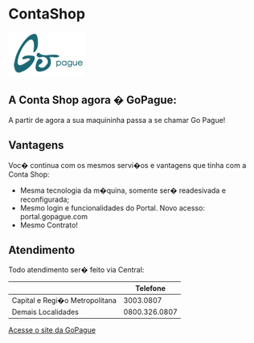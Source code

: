 # ContaShop

![Logo GoPague](https://github.com/feirashop/contashop_end/blob/master/resources/img/logo_go.png "A Conta Shop agora � GoPague")

## A Conta Shop agora � GoPague:
A partir de agora a sua maquininha passa a se chamar Go Pague!

## Vantagens
Voc� continua com os mesmos servi�os e vantagens que tinha com a Conta Shop:
* Mesma tecnologia da m�quina, somente ser� readesivada e reconfigurada;
* Mesmo login e funcionalidades do Portal. Novo acesso: portal.gopague.com
* Mesmo Contrato!

## Atendimento
Todo atendimento ser� feito via Central:

|                                | Telefone      |
| ------------------------------ | ------------- |
| Capital e Regi�o Metropolitana | 3003.0807     |
| Demais Localidades             | 0800.326.0807 |

[Acesse o site da GoPague](http://www.gopague.com/)